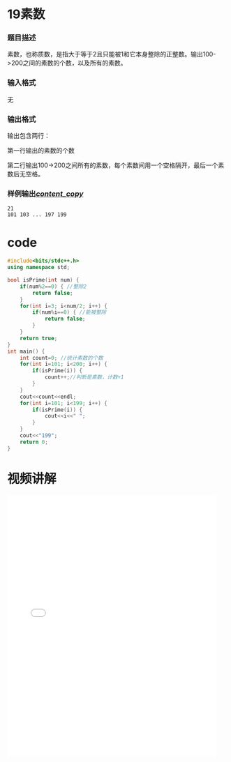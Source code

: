 # 19素数

### 题目描述

素数，也称质数，是指大于等于2且只能被1和它本身整除的正整数。输出100->200之间的素数的个数，以及所有的素数。

### 输入格式

无

### 输出格式

输出包含两行：

第一行输出的素数的个数

第二行输出100->200之间所有的素数，每个素数间用一个空格隔开，最后一个素数后无空格。

### 样例输出[*content_copy*](javascript:CopyToClipboard($('#sampleoutput').text()))

```plaintext
21
101 103 ... 197 199
```

# code

```cpp
#include<bits/stdc++.h>
using namespace std;

bool isPrime(int num) {
	if(num%2==0) { //整除2
		return false;
	}
	for(int i=3; i<num/2; i++) {
		if(num%i==0) { //能被整除
			return false;
		}
	}
	return true;
}
int main() {
	int count=0; //统计素数的个数
	for(int i=101; i<200; i++) {
		if(isPrime(i)) {
			count++;//判断是素数，计数+1
		}
	}
	cout<<count<<endl;
	for(int i=101; i<199; i++) {
		if(isPrime(i)) {
			cout<<i<<" ";
		}
	}
	cout<<"199";
	return 0;
}
```

# 视频讲解

<iframe src="//player.bilibili.com/player.html?aid=881865501&bvid=BV1hK4y117H1&cid=1419980251&p=1" scrolling="no" border="0" frameborder="no" framespacing="0" allowfullscreen="true" width="95%" height="600"> </iframe>

